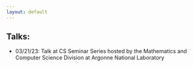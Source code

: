 ```yaml
---
layout: default
---
```


## Talks:

<!-- * 03/29/23: Guest lecture at University of North Texas -->
* 03/21/23: Talk at CS Seminar Series hosted by the Mathematics and Computer Science Division at Argonne National Laboratory 
